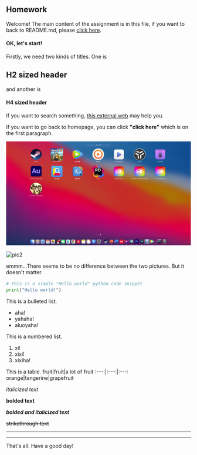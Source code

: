 ## Homework

Welcome! The main content of the assignment is in this file, if you want to back to README.md, please [click here](README.md).

#### OK, let's start!

Firstly, we need two kinds of titles. One is
## H2 sized header
and another is
#### H4 sized header

If you want to search something, [this external web](https://www.baidu.com/) may help you.

If you want to go back to homepage, you can click **"click here"** which is on the first paragraph.

![pic1](picture1.png "this is my desktop")

![pic2](https://www.zzcjxy.com/content/uploadfile/202008/9ad41598809156.png "this is a web photo")

emmm...There seems to be no difference between the two pictures. But it doesn't matter.

```Python
# This is a simple "Hello world" python code snippet
print("Hello world!")
```

This is a bulleted list.
* aha!
* yahaha!
* aluoyaha!

This is a numbered list.
1. xi!
2. xixi!
3. xixiha!

This is a table.
fruit|fruit|a lot of fruit
:---:|:---:|:---:
orange|tangerine|grapefruit

*italicized text*

**bolded text**

***bolded and italicized text***

~~strikethrough text~~

----
****

That's all. Have a good day!
